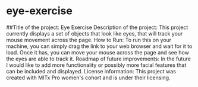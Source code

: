 # eye-exercise
##Title of the project: Eye Exercise
Description of the project: This project currently displays a set of objects that look like eyes, that will track your mouse movement across the page.
How to Run: To run this on your machine, you can simply drag the link to your web browser and wait for it to load. Once it has, you can move your mouse across the page and see how the eyes are able to track it.
Roadmap of future improvements: In the future I would like to add more functionality or possibly more facial features that can be included and displayed.
License information: This project was created with MITx Pro women's cohort and is under their licensing.
